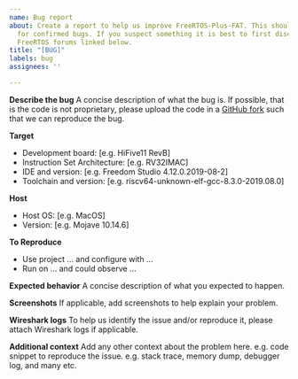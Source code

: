 ```yaml
---
name: Bug report
about: Create a report to help us improve FreeRTOS-Plus-FAT. This should only be used
  for confirmed bugs. If you suspect something it is best to first discuss it on the
  FreeRTOS forums linked below.
title: "[BUG]"
labels: bug
assignees: ''

---
```


**Describe the bug**
A concise description of what the bug is. If possible, that is the code is not proprietary, please upload the code in a [GitHub fork](https://docs.github.com/en/get-started/quickstart/fork-a-repo) such that we can reproduce the bug.

**Target**
- Development board: [e.g. HiFive11 RevB]
- Instruction Set Architecture: [e.g. RV32IMAC]
- IDE and version: [e.g. Freedom Studio 4.12.0.2019-08-2]
- Toolchain and version: [e.g. riscv64-unknown-elf-gcc-8.3.0-2019.08.0]

**Host**
- Host OS: [e.g. MacOS]
- Version: [e.g. Mojave 10.14.6]

**To Reproduce**
- Use project ... and configure with ...
- Run on ... and could observe ...

**Expected behavior**
A concise description of what you expected to happen.

**Screenshots**
If applicable, add screenshots to help explain your problem.

**Wireshark logs**
To help us identify the issue and/or reproduce it, please attach Wireshark logs if applicable.

**Additional context**
Add any other context about the problem here.
e.g. code snippet to reproduce the issue.
e.g. stack trace, memory dump, debugger log, and many etc.

<!-- For general inquiries, please post in [FreeRTOS forum](https://forums.FreeRTOS.org) for community support. -->
